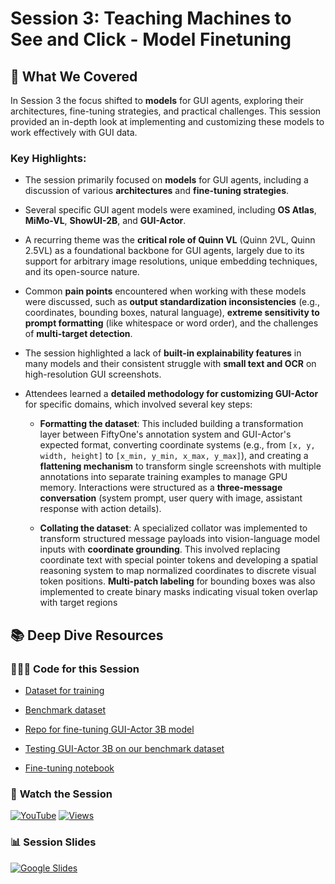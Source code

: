 # Session 3: Teaching Machines to See and Click - Model Finetuning

## 🎯 What We Covered

In Session 3 the focus shifted to **models** for GUI agents, exploring their architectures, fine-tuning strategies, and practical challenges. This session provided an in-depth look at implementing and customizing these models to work effectively with GUI data.

### Key Highlights:

*   The session primarily focused on **models** for GUI agents, including a discussion of various **architectures** and **fine-tuning strategies**.

*   Several specific GUI agent models were examined, including **OS Atlas**, **MiMo-VL**, **ShowUI-2B**, and **GUI-Actor**.

*   A recurring theme was the **critical role of Quinn VL** (Quinn 2VL, Quinn 2.5VL) as a foundational backbone for GUI agents, largely due to its support for arbitrary image resolutions, unique embedding techniques, and its open-source nature.

*   Common **pain points** encountered when working with these models were discussed, such as **output standardization inconsistencies** (e.g., coordinates, bounding boxes, natural language), **extreme sensitivity to prompt formatting** (like whitespace or word order), and the challenges of **multi-target detection**.

*   The session highlighted a lack of **built-in explainability features** in many models and their consistent struggle with **small text and OCR** on high-resolution GUI screenshots.

*   Attendees learned a **detailed methodology for customizing GUI-Actor** for specific domains, which involved several key steps:

    *   **Formatting the dataset**: This included building a transformation layer between FiftyOne's annotation system and GUI-Actor's expected format, converting coordinate systems (e.g., from `[x, y, width, height]` to `[x_min, y_min, x_max, y_max]`), and creating a **flattening mechanism** to transform single screenshots with multiple annotations into separate training examples to manage GPU memory. Interactions were structured as a **three-message conversation** (system prompt, user query with image, assistant response with action details).

    *   **Collating the dataset**: A specialized collator was implemented to transform structured message payloads into vision-language model inputs with **coordinate grounding**. This involved replacing coordinate text with special pointer tokens and developing a spatial reasoning system to map normalized coordinates to discrete visual token positions. **Multi-patch labeling** for bounding boxes was also implemented to create binary masks indicating visual token overlap with target regions

## 📚 Deep Dive Resources

### 👨🏽‍💻 **Code for this Session**

* [Dataset for training](https://huggingface.co/datasets/harpreetsahota/FiftyOne-GUI-Grounding-Train-with-Synthetic)

* [Benchmark dataset](https://huggingface.co/datasets/harpreetsahota/FiftyOne-GUI-Grounding-Eval)

* [Repo for fine-tuning GUI-Actor 3B model](https://github.com/harpreetsahota204/GUI-Actor-for-FiftyOne)

* [Testing GUI-Actor 3B on our benchmark dataset](https://github.com/harpreetsahota204/visual_agents_workshop/blob/main/session_3/Testing_GUI_Actor_3B_on_FiftyOne_App_Dataset.ipynb)

* [Fine-tuning notebook](https://github.com/harpreetsahota204/visual_agents_workshop/blob/main/session_3/Fine_tuning_GUI_Actor_3B_on_FiftyOne_App_Dataset_.ipynb)

### 🎥 **Watch the Session**

[![YouTube](https://img.shields.io/badge/YouTube-Watch%20Session-red?logo=youtube&logoColor=white)](https://www.youtube.com/watch?v=Lzl-ktGbAz8) [![Views](https://www.youtube.com/watch?v=Lzl-ktGbAz8?style=social)](https://www.youtube.com/watch?v=Lzl-ktGbAz8)


### 📊 **Session Slides**

[![Google Slides](https://img.shields.io/badge/Google%20Slides-View%20Presentation-blue?logo=google&logoColor=white)](https://docs.google.com/presentation/d/1qF6BEevIyYLWENLAxh8dCJFw4uRfe54MvCc-xh8Rkwc/edit?usp=sharing)